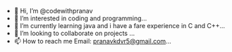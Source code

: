 - 👋 Hi, I’m @codewithpranav
- 👀 I’m interested in coding and programming...
- 🌱 I’m currently learning java and i have a fare experience in C and C++...
- 💞️ I’m looking to collaborate on projects ...
- 📫 How to reach me Email: pranavkdvr5@gmail.com...

<!---
codewithpranav/codewithpranav is a ✨ special ✨ repository because its `README.md` (this file) appears on your GitHub profile.
You can click the Preview link to take a look at your changes.
--->
